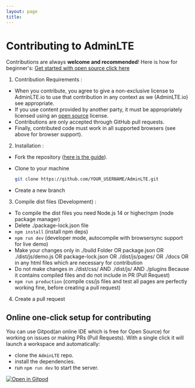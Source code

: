 ```yaml
---
layout: page
title:
---
```


# Contributing to AdminLTE

Contributions are always **welcome and recommended**! Here is how for
beginner's: [Get started with open source click here](https://youtu.be/GbqSvJs-6W4)

1. Contribution Requirements :
  * When you contribute, you agree to give a non-exclusive license to AdminLTE.io to use that contribution in any
    context as we (AdminLTE.io) see appropriate.
  * If you use content provided by another party, it must be appropriately licensed using
    an [open source](https://opensource.org/licenses) license.
  * Contributions are only accepted through GitHub pull requests.
  * Finally, contributed code must work in all supported browsers (see above for browser support).
2. Installation :
  * Fork the repository ([here is the guide](https://help.github.com/articles/fork-a-repo/)).
  * Clone to your machine

    ```bash
    git clone https://github.com/YOUR_USERNAME/AdminLTE.git
    ```
  * Create a new branch
3. Compile dist files (Development) :
  * To compile the dist files you need Node.js 14 or higher/npm (node package manager)
  * Delete ./package-lock.json file
  * `npm install` (install npm deps)
  * `npm run dev` (developer mode, autocompile with browsersync support for live demo)
  * Make your changes only in ./build Folder OR package.json OR ./dist/js/demo.js OR package-lock.json OR
    ./dist/js/pages/ OR ./docs OR in any html files which are necessary for contribution
  * Do not make changes in ./dist/css/ AND ./dist/js/ AND ./plugins Because it contains compiled files and do not
    include in PR (Pull Request)
  * `npm run production` (compile css/js files and test all pages are perfectly working fine, before creating a pull
    request)
4. Create a pull request

## Online one-click setup for contributing

You can use Gitpod(an online IDE which is free for Open Source) for working on issues or making PRs (Pull Requests).
With a single click it will launch a workspace and automatically:

- clone the `AdminLTE` repo.
- install the dependencies.
- run `npm run dev` to start the server.

[![Open in Gitpod](https://gitpod.io/button/open-in-gitpod.svg)](https://gitpod.io/from-referrer/)
